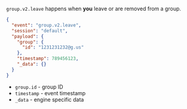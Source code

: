 `group.v2.leave` happens when **you** leave or are removed from a group.


```json { title="group.v2.leave" }
{
  "event": "group.v2.leave",
  "session": "default",
  "payload": {
    "group": {
      "id": "1231231232@g.us"
    },
    "timestamp": 789456123,
    "_data": {}
  }
}
```

- `group.id` - group ID
- `timestamp` - event timestamp
- `_data` - engine specific data
